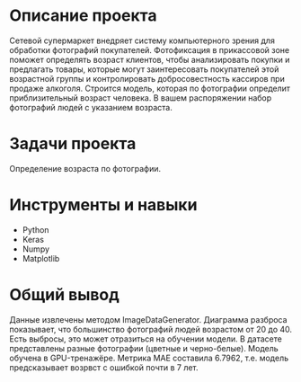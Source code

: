 
# Описание проекта
Сетевой супермаркет внедряет систему компьютерного зрения для обработки фотографий покупателей. Фотофиксация в прикассовой зоне поможет определять возраст клиентов, чтобы анализировать покупки и предлагать товары, которые могут заинтересовать покупателей этой возрастной группы и контролировать добросовестность кассиров при продаже алкоголя. Строится модель, которая по фотографии определит приблизительный возраст человека. В вашем распоряжении набор фотографий людей с указанием возраста.

# Задачи проекта
Определение возраста по фотографии.

# Инструменты и навыки
- Python
- Keras
- Numpy
- Matplotlib
  
# Общий вывод
Данные извлечены методом ImageDataGenerator.
Диаграмма разброса показывает, что большинство фотографий людей возрастом от 20 до 40. Есть выбросы, это может отразиться на обучении модели.
В датасете представлены разные фотографии (цветные и черно-белые).
Модель обучена в GPU-тренажёре. Метрика МАЕ составила 6.7962, т.е. модель предсказывает возрвст с ошибкой почти в 7 лет.
